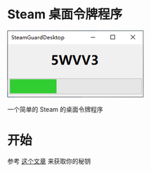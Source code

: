 # Steam 桌面令牌程序

![运行截图](https://raw.githubusercontent.com/taurusxin/SteamGuardDesktop/master/sgd-screenshot.png)

一个简单的 Steam 的桌面令牌程序

# 开始

参考 [这个文章](https://www.7gugu.com/2018/06/24/%E7%BF%BB%E8%AF%91%E4%BD%BF%E7%94%A8steam-app%E8%8E%B7%E5%8F%96%E4%BD%A0%E7%9A%84steam-shared_secret_key/) 来获取你的秘钥
